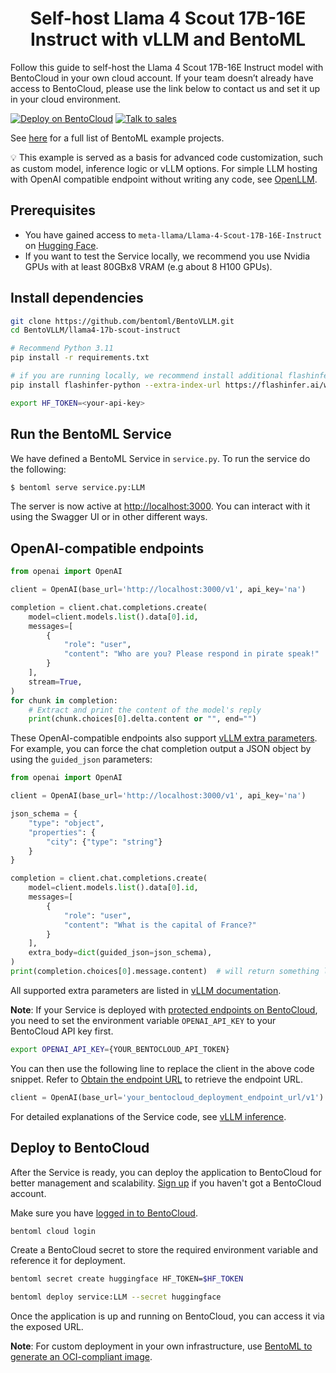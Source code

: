 <div align="center">
    <h1 align="center">Self-host Llama 4 Scout 17B-16E Instruct with vLLM and BentoML</h1>
</div>

Follow this guide to self-host the Llama 4 Scout 17B-16E Instruct model with BentoCloud in your own cloud account. If your team doesn’t already have access to BentoCloud, please use the link below to contact us and set it up in your cloud environment.

[![Deploy on BentoCloud](https://img.shields.io/badge/Deploy_on_BentoCloud-d0bfff?style=for-the-badge)](https://cloud.bentoml.com/)
[![Talk to sales](https://img.shields.io/badge/Talk_to_sales-eefbe4?style=for-the-badge)](https://bentoml.com/contact)

See [here](https://docs.bentoml.com/en/latest/examples/overview.html) for a full list of BentoML example projects.

💡 This example is served as a basis for advanced code customization, such as custom model, inference logic or vLLM options. For simple LLM hosting with OpenAI compatible endpoint without writing any code, see [OpenLLM](https://github.com/bentoml/OpenLLM).

## Prerequisites
- You have gained access to `meta-llama/Llama-4-Scout-17B-16E-Instruct` on [Hugging Face](https://huggingface.co/meta-llama/Llama-4-Scout-17B-16E-Instruct).
- If you want to test the Service locally, we recommend you use Nvidia GPUs with at least 80GBx8 VRAM (e.g about 8 H100 GPUs).

## Install dependencies

```bash
git clone https://github.com/bentoml/BentoVLLM.git
cd BentoVLLM/llama4-17b-scout-instruct

# Recommend Python 3.11
pip install -r requirements.txt

# if you are running locally, we recommend install additional flashinfer library for better performance.
pip install flashinfer-python --extra-index-url https://flashinfer.ai/whl/cu124/torch2.6

export HF_TOKEN=<your-api-key>
```

## Run the BentoML Service

We have defined a BentoML Service in `service.py`. To run the service do the following:

```python
$ bentoml serve service.py:LLM
```

The server is now active at [http://localhost:3000](http://localhost:3000/). You can interact with it using the Swagger UI or in other different ways.

## OpenAI-compatible endpoints

```python
from openai import OpenAI

client = OpenAI(base_url='http://localhost:3000/v1', api_key='na')

completion = client.chat.completions.create(
    model=client.models.list().data[0].id,
    messages=[
        {
            "role": "user",
            "content": "Who are you? Please respond in pirate speak!"
        }
    ],
    stream=True,
)
for chunk in completion:
    # Extract and print the content of the model's reply
    print(chunk.choices[0].delta.content or "", end="")
```

These OpenAI-compatible endpoints also support [vLLM extra parameters](https://docs.vllm.ai/en/latest/serving/openai_compatible_server.html#extra-parameters). For example, you can force the chat completion output a JSON object by using the `guided_json` parameters:

```python
from openai import OpenAI

client = OpenAI(base_url='http://localhost:3000/v1', api_key='na')

json_schema = {
    "type": "object",
    "properties": {
        "city": {"type": "string"}
    }
}

completion = client.chat.completions.create(
    model=client.models.list().data[0].id,
    messages=[
        {
            "role": "user",
            "content": "What is the capital of France?"
        }
    ],
    extra_body=dict(guided_json=json_schema),
)
print(completion.choices[0].message.content)  # will return something like: {"city": "Paris"}
```

All supported extra parameters are listed in [vLLM documentation](https://docs.vllm.ai/en/latest/serving/openai_compatible_server.html#extra-parameters).

**Note**: If your Service is deployed with [protected endpoints on BentoCloud](https://docs.bentoml.com/en/latest/bentocloud/how-tos/manage-access-token.html#access-protected-deployments), you need to set the environment variable `OPENAI_API_KEY` to your BentoCloud API key first.

```bash
export OPENAI_API_KEY={YOUR_BENTOCLOUD_API_TOKEN}
```

You can then use the following line to replace the client in the above code snippet. Refer to [Obtain the endpoint URL](https://docs.bentoml.com/en/latest/bentocloud/how-tos/call-deployment-endpoints.html#obtain-the-endpoint-url) to retrieve the endpoint URL.

```python
client = OpenAI(base_url='your_bentocloud_deployment_endpoint_url/v1')
```

For detailed explanations of the Service code, see [vLLM inference](https://docs.bentoml.org/en/latest/examples/vllm.html).

## Deploy to BentoCloud

After the Service is ready, you can deploy the application to BentoCloud for better management and scalability. [Sign up](https://www.bentoml.com/) if you haven't got a BentoCloud account.

Make sure you have [logged in to BentoCloud](https://docs.bentoml.com/en/latest/scale-with-bentocloud/manage-api-tokens.html).

```bash
bentoml cloud login
```

Create a BentoCloud secret to store the required environment variable and reference it for deployment.

```bash
bentoml secret create huggingface HF_TOKEN=$HF_TOKEN

bentoml deploy service:LLM --secret huggingface
```

Once the application is up and running on BentoCloud, you can access it via the exposed URL.

**Note**: For custom deployment in your own infrastructure, use [BentoML to generate an OCI-compliant image](https://docs.bentoml.com/en/latest/get-started/packaging-for-deployment.html).